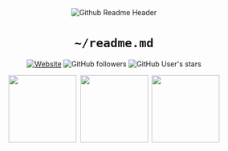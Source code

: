 

<div align="center">
  <img alt="Github Readme Header" src="https://github.com/brinterwastaken/brinterwastaken/assets/72494265/5034c958-93e0-4eb2-bb58-7a6a767f2f49">

  # `~/readme.md`
  
  [![Website](https://img.shields.io/static/v1?label=Website&message=brin.is-a.dev&logo=vuedotjs&style=for-the-badge&color=BFE3FF&labelColor=122039)](https://brin.is-a.dev)
  ![GitHub followers](https://img.shields.io/github/followers/brinterwastaken?logo=github&style=for-the-badge&color=C5FCFF&labelColor=122039)
  ![GitHub User's stars](https://img.shields.io/github/stars/brinterwastaken?logo=github&style=for-the-badge&color=F7CDFF&labelColor=122039)
  
  <img height=135 align="center" hspace=2 src="https://github-readme-stats.vercel.app/api?username=brinterwastaken&title_color=C5FCFF&icon_color=F7CDFF&show_icons=true&text_color=BFE3FF&bg_color=122039&hide_border=true&border_radius=10&hide=contribs"/>
  <img height=135 align="center" hspace=2 src="https://streak-stats.demolab.com?user=brinterwastaken&theme=dark&hide_border=true&border_radius=10&card_width=280&background=122039&fire=F7CDFF&ring=F7CDFF&currStreakLabel=BFE3FF&sideLabels=BFE3FF&sideNums=C5FCFF&hide_longest_streak=true" />
  <img height=135 align="center" hspace=2 src="https://github-readme-stats.vercel.app/api/top-langs?username=brinterwastaken&title_color=C5FCFF&icon_color=F7CDFF&show_icons=true&text_color=BFE3FF&bg_color=122039&hide_border=true&border_radius=10&layout=compact&langs_count=4&card_width=200&hide=vim%20script" />
  
</div>
